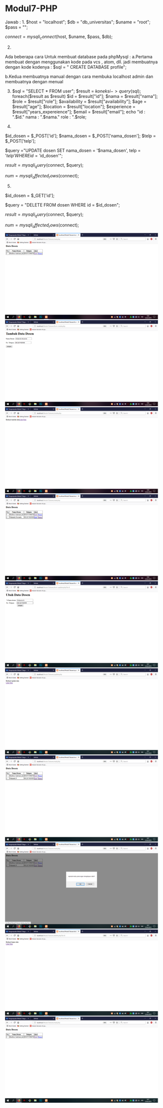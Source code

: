 # Modul7-PHP
Jawab :
1.
$host = "localhost";
$db = "db_universitas";
$uname = "root";
$pass = "";

$connect = mysqli_connect($host, $uname, $pass, $db);

2.
Ada beberapa cara Untuk membuat database pada phpMysql :
a.Pertama membuat dengan menggunakan kode pada vcs , atom, dll. jadi membuatnya dengan kode
kodenya :
$sql = " CREATE DATABASE profile";

b.Kedua membuatnya manual dengan cara membuka localhost admin dan membuatnya dengan menual

3.
    $sql = "SELECT * FROM user";
    $result = $koneksi->query($sql);
      foreach($result as $result)
        $id = $result["id"];
        $nama = $result["nama"];
        $role = $result["role"];
        $availability = $result["availability"];
        $age = $result["age"];
        $location = $result["location"];
        $experience = $result["years_expereience"];
        $email = $result["email"];
        echo "id : ".$id." nama : ".$nama." role : ".$role;
        
4.
  $id_dosen = $_POST['id'];
  $nama_dosen = $_POST['nama_dosen'];
  $telp = $_POST['telp'];

  $query ="UPDATE dosen SET nama_dosen = '$nama_dosen', telp = '$telp' WHERE id = '$id_dosen'";

  $result = mysqli_query($connect, $query);

  $num = mysqli_affected_rows($connect);

5.
$id_dosen = $_GET['id'];

$query = "DELETE FROM dosen WHERE id = $id_dosen";

$result = mysqli_query($connect, $query);

$num = mysqli_affected_rows($connect);


![alt text](https://github.com/GhufronAndriansyah/Modul7-PHP/blob/master/Modul7(1).png)
![alt text](https://github.com/GhufronAndriansyah/Modul7-PHP/blob/master/Modul7(2).png)
![alt text](https://github.com/GhufronAndriansyah/Modul7-PHP/blob/master/Modul7(3).png)
![alt text](https://github.com/GhufronAndriansyah/Modul7-PHP/blob/master/Modul7(4).png)
![alt text](https://github.com/GhufronAndriansyah/Modul7-PHP/blob/master/Modul7(5).png)
![alt text](https://github.com/GhufronAndriansyah/Modul7-PHP/blob/master/Modul7(6).png)
![alt text](https://github.com/GhufronAndriansyah/Modul7-PHP/blob/master/Modul7(7).png)
![alt text](https://github.com/GhufronAndriansyah/Modul7-PHP/blob/master/Modul7(8).png)
![alt text](https://github.com/GhufronAndriansyah/Modul7-PHP/blob/master/Modul7(9).png)
![alt text](https://github.com/GhufronAndriansyah/Modul7-PHP/blob/master/Modul7(10).png)
